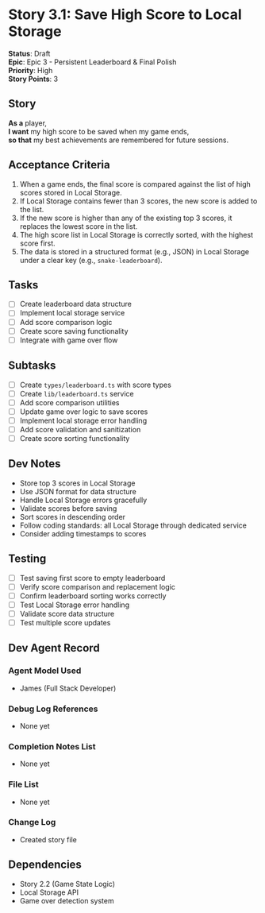 # Story 3.1: Save High Score to Local Storage

**Status**: Draft  
**Epic**: Epic 3 - Persistent Leaderboard & Final Polish  
**Priority**: High  
**Story Points**: 3

## Story

**As a** player,  
**I want** my high score to be saved when my game ends,  
**so that** my best achievements are remembered for future sessions.

## Acceptance Criteria

1. When a game ends, the final score is compared against the list of high scores stored in Local Storage.
2. If Local Storage contains fewer than 3 scores, the new score is added to the list.
3. If the new score is higher than any of the existing top 3 scores, it replaces the lowest score in the list.
4. The high score list in Local Storage is correctly sorted, with the highest score first.
5. The data is stored in a structured format (e.g., JSON) in Local Storage under a clear key (e.g., `snake-leaderboard`).

## Tasks

- [ ] Create leaderboard data structure
- [ ] Implement local storage service
- [ ] Add score comparison logic
- [ ] Create score saving functionality
- [ ] Integrate with game over flow

## Subtasks

- [ ] Create `types/leaderboard.ts` with score types
- [ ] Create `lib/leaderboard.ts` service
- [ ] Add score comparison utilities
- [ ] Update game over logic to save scores
- [ ] Implement local storage error handling
- [ ] Add score validation and sanitization
- [ ] Create score sorting functionality

## Dev Notes

- Store top 3 scores in Local Storage
- Use JSON format for data structure
- Handle Local Storage errors gracefully
- Validate scores before saving
- Sort scores in descending order
- Follow coding standards: all Local Storage through dedicated service
- Consider adding timestamps to scores

## Testing

- [ ] Test saving first score to empty leaderboard
- [ ] Verify score comparison and replacement logic
- [ ] Confirm leaderboard sorting works correctly
- [ ] Test Local Storage error handling
- [ ] Validate score data structure
- [ ] Test multiple score updates

## Dev Agent Record

### Agent Model Used

- James (Full Stack Developer)

### Debug Log References

- None yet

### Completion Notes List

- None yet

### File List

- None yet

### Change Log

- Created story file

## Dependencies

- Story 2.2 (Game State Logic)
- Local Storage API
- Game over detection system
